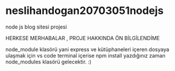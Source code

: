 # neslihandogan20703051nodejs
node js blog sitesi projesi

HERKESE MERHABALAR ,
PROJE HAKKINDA  ÖN BİLGİLENDİME

node_module klasörü yani express ve kütüphaneleri içeren dosyaya ulaşmak için vs code terminal içerise npm install yazdığınız zaman node_modules klasörü gelecektir. 
:)
